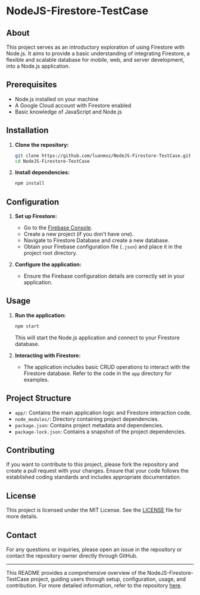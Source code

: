 # NodeJS-Firestore-TestCase

## About
This project serves as an introductory exploration of using Firestore with Node.js. It aims to provide a basic understanding of integrating Firestore, a flexible and scalable database for mobile, web, and server development, into a Node.js application.

## Prerequisites
- Node.js installed on your machine
- A Google Cloud account with Firestore enabled
- Basic knowledge of JavaScript and Node.js

## Installation

1. **Clone the repository:**
    ```sh
    git clone https://github.com/luanmxz/NodeJS-Firestore-TestCase.git
    cd NodeJS-Firestore-TestCase
    ```

2. **Install dependencies:**
    ```sh
    npm install
    ```

## Configuration

1. **Set up Firestore:**
    - Go to the [Firebase Console](https://console.firebase.google.com/).
    - Create a new project (if you don't have one).
    - Navigate to Firestore Database and create a new database.
    - Obtain your Firebase configuration file (`.json`) and place it in the project root directory.

2. **Configure the application:**
    - Ensure the Firebase configuration details are correctly set in your application.

## Usage

1. **Run the application:**
    ```sh
    npm start
    ```
    This will start the Node.js application and connect to your Firestore database.

2. **Interacting with Firestore:**
    - The application includes basic CRUD operations to interact with the Firestore database. Refer to the code in the `app` directory for examples.

## Project Structure

- `app/`: Contains the main application logic and Firestore interaction code.
- `node_modules/`: Directory containing project dependencies.
- `package.json`: Contains project metadata and dependencies.
- `package-lock.json`: Contains a snapshot of the project dependencies.

## Contributing

If you want to contribute to this project, please fork the repository and create a pull request with your changes. Ensure that your code follows the established coding standards and includes appropriate documentation.

## License

This project is licensed under the MIT License. See the [LICENSE](LICENSE) file for more details.

## Contact

For any questions or inquiries, please open an issue in the repository or contact the repository owner directly through GitHub.

---

This README provides a comprehensive overview of the NodeJS-Firestore-TestCase project, guiding users through setup, configuration, usage, and contribution. For more detailed information, refer to the repository [here](https://github.com/luanmxz/NodeJS-Firestore-TestCase).
